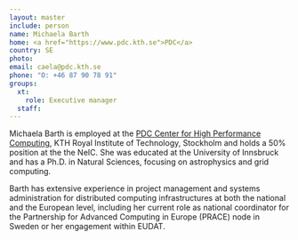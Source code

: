 ```yaml
---
layout: master
include: person
name: Michaela Barth
home: <a href="https://www.pdc.kth.se">PDC</a>
country: SE
photo:
email: caela@pdc.kth.se
phone: "O: +46 87 90 78 91"
groups:
  xt:
    role: Executive manager
  staff:
---
```


Michaela Barth is employed at the 
[PDC Center for High Performance Computing](https://www.pdc.kth.se), KTH Royal
Institute of Technology, Stockholm and holds a 50% position at the the NeIC. She
was educated at the University of Innsbruck and has a Ph.D. in Natural Sciences,
focusing on astrophysics and grid computing.

Barth has extensive experience in project management and systems administration
for distributed computing infrastructures at both the national and the European
level, including her current role as national coordinator for the Partnership
for Advanced Computing in Europe (PRACE) node in Sweden or her engagement within
EUDAT.
